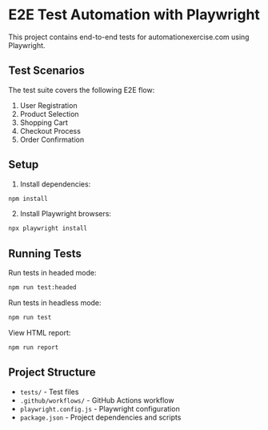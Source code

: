 # E2E Test Automation with Playwright

This project contains end-to-end tests for automationexercise.com using Playwright.

## Test Scenarios

The test suite covers the following E2E flow:
1. User Registration
2. Product Selection
3. Shopping Cart
4. Checkout Process
5. Order Confirmation

## Setup

1. Install dependencies:
```bash
npm install
```

2. Install Playwright browsers:
```bash
npx playwright install
```

## Running Tests

Run tests in headed mode:
```bash
npm run test:headed
```

Run tests in headless mode:
```bash
npm run test
```

View HTML report:
```bash
npm run report
```

## Project Structure

- `tests/` - Test files
- `.github/workflows/` - GitHub Actions workflow
- `playwright.config.js` - Playwright configuration
- `package.json` - Project dependencies and scripts